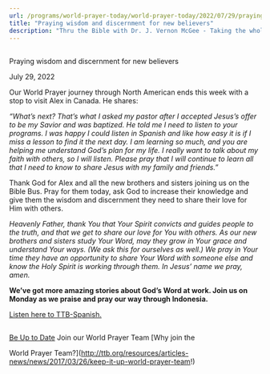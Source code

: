 ```yaml
---
url: /programs/world-prayer-today/world-prayer-today/2022/07/29/praying-wisdom-and-discernment-for-new-believers
title: "Praying wisdom and discernment for new believers"
description: "Thru the Bible with Dr. J. Vernon McGee - Taking the whole Word to the whole world"
---
```







## 
 Praying wisdom and discernment for new believers


July 29, 2022




Our World Prayer journey through North American ends this week with a stop to visit Alex in Canada. He shares:

*“What’s next? That’s what I asked my pastor after I accepted Jesus’s offer to be my Savior and was baptized. He told me I need to listen to your programs. I was happy I could listen in Spanish and like how easy it is if I miss a lesson to find it the next day. I am learning so much, and you are helping me understand God’s plan for my life. I really want to talk about my faith with others, so I will listen. Please pray that I will continue to learn all that I need to know to share Jesus with my family and friends.”*

Thank God for Alex and all the new brothers and sisters joining us on the Bible Bus. Pray for them today, ask God to increase their knowledge and give them the wisdom and discernment they need to share their love for Him with others.

*Heavenly Father, thank You that Your Spirit convicts and guides people to the truth, and that we get to share our love for You with others. As our new brothers and sisters study Your Word, may they grow in Your grace and understand Your ways. (We ask this for ourselves as well.) We pray in Your time they have an opportunity to share Your Word with someone else and know the Holy Spirit is working through them. In Jesus’ name we pray, amen.*

**We’ve got more amazing stories about God’s Word at work. Join us on Monday as we praise and pray our way through Indonesia.**

[Listen here to TTB-Spanish.](https://ttb.twr.org/home/day,0425/language,SPA-LAT)







## 




[Be Up to Date](http://feeds.feedburner.com/WorldPrayerToday "World Prayer Today RSS Feed")
Join our World Prayer Team
[Why join the  

World Prayer Team?](http://ttb.org/resources/articles-news/news/2017/03/26/keep-it-up-world-prayer-team!)




